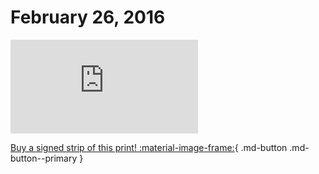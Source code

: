 # February 26, 2016

![](https://www.achewood.com/comic.php?date=02262016)

[Buy a signed strip of this print! :material-image-frame:](https://achewood-holiday-pop-up.myshopify.com/products/strip#02262016){ .md-button .md-button--primary }

